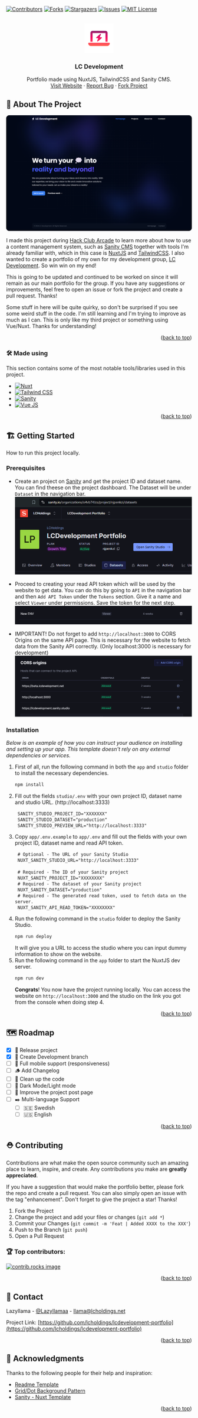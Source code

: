<a id="readme-top"></a>
[![Contributors][contributors-shield]][contributors-url]
[![Forks][forks-shield]][forks-url]
[![Stargazers][stars-shield]][stars-url]
[![Issues][issues-shield]][issues-url]
[![MIT License][license-shield]][license-url]



<!-- PROJECT LOGO -->
<br />
<div align="center">
  <a href="https://github.com/lcholdings/lcdevelopment-portfolio">
    <img src="screenshots/logo.png" alt="Logo" width="80" height="80">
  </a>

  <h3 align="center">LC Development</h3>

  <p align="center">
    Portfolio made using NuxtJS, TailwindCSS and Sanity CMS.
    <br />
    <a href="https://lcdevelopment.net">Visit Website</a>
    ·
    <a href="https://github.com/LCHoldings/LCDevelopment-Portfolio/issues/new?labels=bug&template=bug-report---.md">Report Bug</a>
    ·
    <a href="https://github.com/LCHoldings/LCDevelopment-Portfolio/fork">Fork Project</a>
  </p>
</div>


<!-- ABOUT THE PROJECT -->
## 📝 About The Project

[![LC Development Portfolio](screenshots/website.png)](https://lcdevelopment.net)

I made this project during [Hack Club Arcade](https://hackclub.com/arcade/) to learn more about how to use a content management system, such as [Sanity CMS](https://www.sanity.io/) together with tools I'm already familiar with, which in this case is [NuxtJS](https://nuxt.cpm/) and [TailwindCSS](https://tailwindcss.com/). I also wanted to create a portfolio of my own for my development group, [LC Development](https://lcdevelopment.net). So win win on my end!

This is going to be updated and continued to be worked on since it will remain as our main portfolio for the group. If you have any suggestions or improvements, feel free to open an issue or fork the project and create a pull request. Thanks!

Some stuff in here will be quite quirky, so don't be surprised if you see some weird stuff in the code. I'm still learning and I'm trying to improve as much as I can. This is only like my third project or something using Vue/Nuxt. Thanks for understanding!

<p align="right">(<a href="#readme-top">back to top</a>)</p>



### 🛠️ Made using

This section contains some of the most notable tools/libraries used in this project.

* [![Nuxt](https://img.shields.io/badge/nuxt.js-000000?style=for-the-badge&logo=nuxtdotjs&color=4b4b4b)](https://nuxt.com)
* [![Tailwind CSS](https://img.shields.io/badge/tailwind%20css-000000?style=for-the-badge&logo=tailwindcss&color=103f63)](https://tailwindcss.com)
* [![Sanity](https://img.shields.io/badge/sanity%20cms-000000?style=for-the-badge&logo=sanity&color=ffd6d2)]()
* [![Vue JS](https://camo.githubusercontent.com/7ee502068c9b87eb84df40ef974addabb7ad25ff9d53c19ee793555ecd7ea509/68747470733a2f2f696d672e736869656c64732e696f2f62616467652f5675652e6a732d3335343935453f7374796c653d666f722d7468652d6261646765266c6f676f3d767565646f746a73266c6f676f436f6c6f723d344643303844)](https://sanity.io)


<p align="right">(<a href="#readme-top">back to top</a>)</p>



<!-- GETTING STARTED -->
## 🏗️ Getting Started

How to run this project locally.

### Prerequisites

* Create an project on [Sanity](https://www.sanity.io/) and get the project ID and dataset name. You can find theese on the project dashboard. The Dataset will be under `Dataset` in the navigation bar.
    ![Dashboard Screenshot](screenshots/dashboard.png)

* Proceed to creating your read API token which will be used by the website to get data. You can do this by going to `API` in the navigation bar and then `Add API Token` under the `Tokens` section. Give it a name and select `Viewer` under permissions. Save the token for the next step.
    ![API Token Screenshot](screenshots/api-token.png)

* IMPORTANT! Do not forget to add `http://localhost:3000` to CORS Origins on the same API page. This is necessary for the website to fetch data from the Sanity API correctly. (Only localhost:3000 is necessary for development)
    ![CORS Origins](screenshots/cors.png)


### Installation

_Below is an example of how you can instruct your audience on installing and setting up your app. This template doesn't rely on any external dependencies or services._


1. First of all, run the following command in both the `app` and `studio` folder to install the necessary  dependencies.
    ```sh
    npm install
    ```
2. Fill out the fields `studio/.env` with your own project ID, dataset name and studio URL. (http://localhost:3333)
   ```env
    SANITY_STUDIO_PROJECT_ID="XXXXXXX"
    SANITY_STUDIO_DATASET="production"
    SANITY_STUDIO_PREVIEW_URL="http://localhost:3333"
   ```
3. Copy `app/.env.example` to `app/.env` and fill out the fields with your own project ID, dataset name and read API token.
   ```env
    # Optional - The URL of your Sanity Studio
    NUXT_SANITY_STUDIO_URL="http://localhost:3333"

    # Required - The ID of your Sanity project
    NUXT_SANITY_PROJECT_ID="XXXXXXXX"
    # Required - The dataset of your Sanity project
    NUXT_SANITY_DATASET="production"
    # Required - The generated read token, used to fetch data on the server.
    NUXT_SANITY_API_READ_TOKEN="XXXXXXXX"
    ```
4. Run the following command in the `studio` folder to deploy the Sanity Studio.
    ```sh
    npm run deploy
    ```
    It will give you a URL to access the studio where you can input dummy information to show on the website.
5. Run the following command in the `app` folder to start the NuxtJS dev server.
    ```sh
    npm run dev
    ```
    **Congrats**! You now have the project running locally. You can access the website on `http://localhost:3000` and the studio on the link you got from the console when doing step 4.

<p align="right">(<a href="#readme-top">back to top</a>)</p>


<!-- ROADMAP -->
## 🗺️ Roadmap

- [X] 🚢 Release project
- [X] 🌿 Create Development branch
- [ ] 📱 Full mobile support (responsiveness)
- [ ] 🪵 Add Changelog
- [ ] 🧹 Clean up the code
- [ ] 🌙 Dark Mode/Light mode
- [ ] 📖 Improve the project post page
- [ ] ✒️ Multi-language Support
    - [ ] 🇸🇪 Swedish
    - [ ] 🇺🇸 English

<p align="right">(<a href="#readme-top">back to top</a>)</p>



<!-- CONTRIBUTING -->
## ⛑️ Contributing

Contributions are what make the open source community such an amazing place to learn, inspire, and create. Any contributions you make are **greatly appreciated**.

If you have a suggestion that would make the portfolio better, please fork the repo and create a pull request. You can also simply open an issue with the tag "enhancement".
Don't forget to give the project a star! Thanks!

1. Fork the Project
2. Change the project and add your files or changes (`git add *`)
3. Commit your Changes (`git commit -m 'Feat | Added XXXX to the XXX'`)
4. Push to the Branch (`git push`)
5. Open a Pull Request

### 🏆 Top contributors:

<a href="https://github.com/LCHoldings/LCDevelopment-Portfolio/graphs/contributors">
  <img src="https://contrib.rocks/image?repo=LCHoldings/LCDevelopment-Portfolio" alt="contrib.rocks image" />
</a>

<p align="right">(<a href="#readme-top">back to top</a>)</p>


<!-- CONTACT -->
## 💌 Contact

Lazyllama - [@Lazyllamaa](https://discord.com/users/754965470888722484) - llama@lcholdings.net

Project Link: [https://github.com/lcholdings/lcdevelopment-portfolio](https://github.com/lcholdings/lcdevelopment-portfolio)

<p align="right">(<a href="#readme-top">back to top</a>)</p>



<!-- ACKNOWLEDGMENTS -->
## 🌟 Acknowledgments

Thanks to the following people for their help and inspiration:

* [Readme Template](https://github.com/othneildrew/Best-README-Template)
* [Grid/Dot Background Pattern](https://ibelick.com/blog/create-grid-and-dot-backgrounds-with-css-tailwind-css)
* [Sanity - Nuxt Template](https://www.sanity.io/templates/nuxt-sanity-clean)

<p align="right">(<a href="#readme-top">back to top</a>)</p>



<!-- MARKDOWN LINKS & IMAGES -->
<!-- https://www.markdownguide.org/basic-syntax/#reference-style-links -->
[contributors-shield]: https://img.shields.io/github/contributors/lcholdings/lcdevelopment-portfolio.svg?style=for-the-badge
[contributors-url]: https://github.com/lcholdings/lcdevelopment-portfolio/graphs/contributors
[forks-shield]: https://img.shields.io/github/forks/lcholdings/lcdevelopment-portfolio.svg?style=for-the-badge
[forks-url]: https://github.com/lcholdings/lcdevelopment-portfolio/network/members
[stars-shield]: https://img.shields.io/github/stars/lcholdings/lcdevelopment-portfolio.svg?style=for-the-badge
[stars-url]: https://github.com/lcholdings/lcdevelopment-portfolio/stargazers
[issues-shield]: https://img.shields.io/github/issues/lcholdings/lcdevelopment-portfolio.svg?style=for-the-badge
[issues-url]: https://github.com/lcholdings/lcdevelopment-portfolio/issues
[license-shield]: https://img.shields.io/github/license/lcholdings/lcdevelopment-portfolio.svg?style=for-the-badge
[license-url]: https://github.com/lcholdings/lcdevelopment-portfolio/blob/master/LICENSE.md
